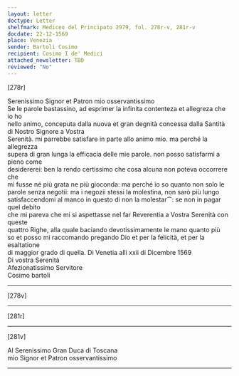 ```yaml
---
layout: letter
doctype: Letter
shelfmark: Mediceo del Principato 2979, fol. 278r-v, 281r-v
docdate: 22-12-1569
place: Venezia
sender: Bartoli Cosimo
recipient: Cosimo I de' Medici
attached_newsletter: TBD
reviewed: "No"
---
```


[278r]  
  
  
Serenissimo Signor et Patron mio osservantissimo  
Se le parole bastassino, ad esprimer la infinita contenteza et allegreza che io ho  
nello animo, conceputa dalla nuova et gran degnità concessa dalla Santità di Nostro Signore a Vostra  
Serenità. mi parrebbe satisfare in parte allo animo mio. ma perché la allegrezza  
supera di gran lunga la efficacia delle mie parole. non posso satisfarmi a pieno come  
desidererei: ben la rendo certissimo che cosa alcuna non poteva occorrere che  
mi fusse né più grata ne più gioconda: ma perché io so quanto non solo le  
parole senza negotii: ma i negozii stessi la molestina, non sarò più lungo  
satisfaccendomi al manco in questo di non la molestar⁀: se non in pagar quel debito  
che mi pareva che mi si aspettasse nel far Reverentia a Vostra Serenità con queste  
quattro Righe, alla quale baciando devotissimamente le mano quanto più  
so et posso mi raccomando pregando Dio et per la felicità, et per la esaltatione  
di maggior grado di quella. Di Venetia alli xxii di Dicembre 1569  
Di vostra Serenità  
Afezionatissimo Servitore  
Cosimo bartoli  
  
---  

[278v]  
  
  
  
---  

[281r]  
  
  
  
---  

[281v]  
  
  
Al Serenissimo Gran Duca di Toscana  
mio Signor et Patron osservantissimo  
  
---  

